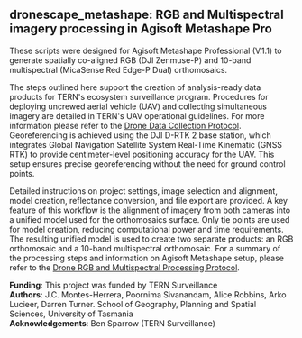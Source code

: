 ## dronescape_metashape: RGB and Multispectral imagery processing in Agisoft Metashape Pro

These scripts were designed for Agisoft Metashape Professional (V.1.1) to generate spatially co-aligned RGB (DJI Zenmuse-P) and 10-band multispectral (MicaSense Red Edge-P Dual) orthomosaics.

The steps outlined here support the creation of analysis-ready data products for TERN's ecosystem surveillance program. Procedures for deploying uncrewed aerial vehicle (UAV) and collecting simultaneous imagery are detailed in TERN's UAV operational guidelines. For more information please refer to the [Drone Data Collection Protocol](https://www.tern.org.au/field-survey-apps-and-protocols/). Georeferencing is achieved using the DJI D-RTK 2 base station, which integrates Global Navigation Satellite System Real-Time Kinematic (GNSS RTK) to provide centimeter-level positioning accuracy for the UAV. This setup ensures precise georeferencing without the need for ground control points.

Detailed instructions on project settings, image selection and alignment, model creation, reflectance conversion, and file export are provided. A key feature of this workflow is the alignment of imagery from both cameras into a unified model used for the orthomosaics surface. Only tie points are used for model creation, reducing computational power and time requirements. The resulting unified model is used to create two separate products: an RGB orthomosaic and a 10-band multispectral orthomosaic. For a summary of the processing steps and information on Agisoft Metashape setup, please refer to the [Drone RGB and Multispectral Processing Protocol](https://www.tern.org.au/field-survey-apps-and-protocols/).

**Funding**: This project was funded by TERN Surveillance  
**Authors**: J.C. Montes-Herrera, Poornima Sivanandam, Alice Robbins, Arko Lucieer, Darren Turner.
School of Geography, Planning and Spatial Sciences, University of Tasmania  
**Acknowledgements**: Ben Sparrow (TERN Surveillance)
